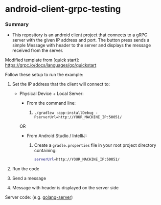 # android-client-grpc-testing

### Summary
- This repository is an android client project that connects to a gRPC server with the given IP address and port. The button press sends a simple Message with header to the server and displays the message received from the server.

Modified template from
[quick start]: https://grpc.io/docs/languages/go/quickstart

Follow these setup to run the example:

 1. Set the IP address that the client will connect to:

    * Physical Device + Local Server:

      * From the command line:

        1. `./gradlew :app:installDebug -PserverUrl=http://YOUR_MACHINE_IP:50051/`

      OR
      
      * From Android Studio / IntelliJ:

        1. Create a `gradle.properties` file in your root project directory containing:

            ```sh
            serverUrl=http://YOUR_MACHINE_IP:50051/
            ```

 3. Run the code
 4. Send a message
 5. Message with header is displayed on the server side

Server code: (e.g. [golang-server](https://github.com/argzdev/go-server-grpc-testing))

